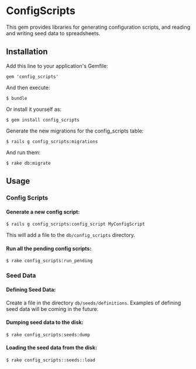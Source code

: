 # ConfigScripts

This gem provides libraries for generating configuration scripts, and reading
and writing seed data to spreadsheets.

## Installation

Add this line to your application's Gemfile:

    gem 'config_scripts'

And then execute:

    $ bundle

Or install it yourself as:

    $ gem install config_scripts

Generate the new migrations for the config_scripts table:

    $ rails g config_scripts:migrations

And run them:

    $ rake db:migrate

## Usage

### Config Scripts

#### Generate a new config script:

    $ rails g config_scripts:config_script MyConfigScript

This will add a file to the `db/config_scripts` directory.

#### Run all the pending config scripts:

    $ rake config_scripts:run_pending

### Seed Data

#### Defining Seed Data:

Create a file in the directory `db/seeds/definitions`. Examples of defining seed
data will be coming in the future.

#### Dumping seed data to the disk:

    $ rake config_scripts:seeds:dump

#### Loading the seed data from the disk:

    $ rake config_scripts::seeds::load
